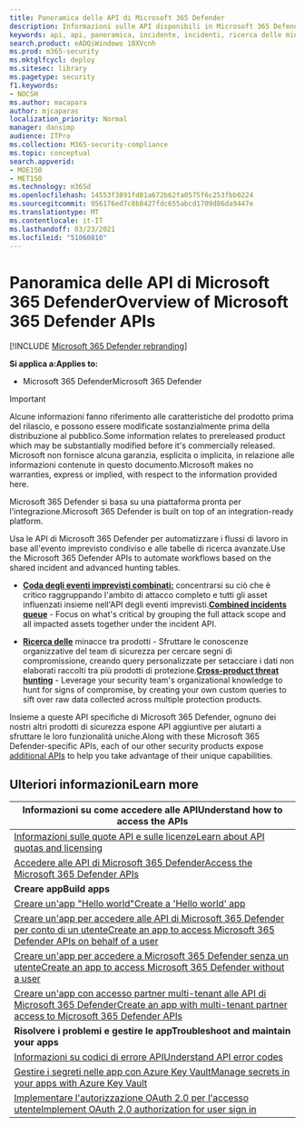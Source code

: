 ```yaml
---
title: Panoramica delle API di Microsoft 365 Defender
description: Informazioni sulle API disponibili in Microsoft 365 Defender
keywords: api, api, panoramica, incidente, incidenti, ricerca delle minacce, microsoft 365 defender
search.product: eADQiWindows 10XVcnh
ms.prod: m365-security
ms.mktglfcycl: deploy
ms.sitesec: library
ms.pagetype: security
f1.keywords:
- NOCSH
ms.author: macapara
author: mjcaparas
localization_priority: Normal
manager: dansimp
audience: ITPro
ms.collection: M365-security-compliance
ms.topic: conceptual
search.appverid:
- MOE150
- MET150
ms.technology: m365d
ms.openlocfilehash: 14553f3891fd81a672b62fa0575f6c253fbb0224
ms.sourcegitcommit: 956176ed7c8b8427fdc655abcd1709d86da9447e
ms.translationtype: MT
ms.contentlocale: it-IT
ms.lasthandoff: 03/23/2021
ms.locfileid: "51060810"
---
```

# <a name="overview-of--microsoft-365-defender-apis"></a><span data-ttu-id="5272b-104">Panoramica delle API di Microsoft 365 Defender</span><span class="sxs-lookup"><span data-stu-id="5272b-104">Overview of  Microsoft 365 Defender APIs</span></span>

[!INCLUDE [Microsoft 365 Defender rebranding](../includes/microsoft-defender.md)]

<span data-ttu-id="5272b-105">**Si applica a:**</span><span class="sxs-lookup"><span data-stu-id="5272b-105">**Applies to:**</span></span>

- <span data-ttu-id="5272b-106">Microsoft 365 Defender</span><span class="sxs-lookup"><span data-stu-id="5272b-106">Microsoft 365 Defender</span></span>

> [!IMPORTANT]
> <span data-ttu-id="5272b-107">Alcune informazioni fanno riferimento alle caratteristiche del prodotto prima del rilascio, e possono essere modificate sostanzialmente prima della distribuzione al pubblico.</span><span class="sxs-lookup"><span data-stu-id="5272b-107">Some information relates to prereleased product which may be substantially modified before it's commercially released.</span></span> <span data-ttu-id="5272b-108">Microsoft non fornisce alcuna garanzia, esplicita o implicita, in relazione alle informazioni contenute in questo documento.</span><span class="sxs-lookup"><span data-stu-id="5272b-108">Microsoft makes no warranties, express or implied, with respect to the information provided here.</span></span>

<span data-ttu-id="5272b-109">Microsoft 365 Defender si basa su una piattaforma pronta per l'integrazione.</span><span class="sxs-lookup"><span data-stu-id="5272b-109">Microsoft 365 Defender is built on top of an integration-ready platform.</span></span>

<span data-ttu-id="5272b-110">Usa le API di Microsoft 365 Defender per automatizzare i flussi di lavoro in base all'evento imprevisto condiviso e alle tabelle di ricerca avanzate.</span><span class="sxs-lookup"><span data-stu-id="5272b-110">Use the Microsoft 365 Defender APIs to automate workflows based on the shared incident and advanced hunting tables.</span></span>

- <span data-ttu-id="5272b-111">**[Coda degli eventi imprevisti combinati:](api-incident.md)** concentrarsi su ciò che è critico raggruppando l'ambito di attacco completo e tutti gli asset influenzati insieme nell'API degli eventi imprevisti.</span><span class="sxs-lookup"><span data-stu-id="5272b-111">**[Combined incidents queue](api-incident.md)** - Focus on what's critical by grouping the full attack scope and all impacted assets together under the incident API.</span></span>

- <span data-ttu-id="5272b-112">**[Ricerca delle](api-advanced-hunting.md)** minacce tra prodotti - Sfruttare le conoscenze organizzative del team di sicurezza per cercare segni di compromissione, creando query personalizzate per setacciare i dati non elaborati raccolti tra più prodotti di protezione.</span><span class="sxs-lookup"><span data-stu-id="5272b-112">**[Cross-product threat hunting](api-advanced-hunting.md)** - Leverage your security team's organizational knowledge to hunt for signs of compromise, by creating your own custom queries to sift over raw data collected across multiple protection products.</span></span>

<span data-ttu-id="5272b-113">Insieme a queste API specifiche di Microsoft 365 Defender, [](api-articles.md) ognuno dei nostri altri prodotti di sicurezza espone API aggiuntive per aiutarti a sfruttare le loro funzionalità uniche.</span><span class="sxs-lookup"><span data-stu-id="5272b-113">Along with these Microsoft 365 Defender-specific APIs, each of our other security products expose [additional APIs](api-articles.md) to help you take advantage of their unique capabilities.</span></span>

## <a name="learn-more"></a><span data-ttu-id="5272b-114">Ulteriori informazioni</span><span class="sxs-lookup"><span data-stu-id="5272b-114">Learn more</span></span>

| <span data-ttu-id="5272b-115">**Informazioni su come accedere alle API**</span><span class="sxs-lookup"><span data-stu-id="5272b-115">**Understand how to access the APIs**</span></span> |
|-|
| [<span data-ttu-id="5272b-116">Informazioni sulle quote API e sulle licenze</span><span class="sxs-lookup"><span data-stu-id="5272b-116">Learn about API quotas and licensing</span></span>](api-terms.md) |
| [<span data-ttu-id="5272b-117">Accedere alle API di Microsoft 365 Defender</span><span class="sxs-lookup"><span data-stu-id="5272b-117">Access the Microsoft 365 Defender APIs</span></span>](api-access.md) |
| <span data-ttu-id="5272b-118">**Creare app**</span><span class="sxs-lookup"><span data-stu-id="5272b-118">**Build apps**</span></span> |
| [<span data-ttu-id="5272b-119">Creare un'app "Hello world"</span><span class="sxs-lookup"><span data-stu-id="5272b-119">Create a 'Hello world' app</span></span>](api-hello-world.md) |
| [<span data-ttu-id="5272b-120">Creare un'app per accedere alle API di Microsoft 365 Defender per conto di un utente</span><span class="sxs-lookup"><span data-stu-id="5272b-120">Create an app to access Microsoft 365 Defender APIs on behalf of a user</span></span>](api-create-app-user-context.md) |
| [<span data-ttu-id="5272b-121">Creare un'app per accedere a Microsoft 365 Defender senza un utente</span><span class="sxs-lookup"><span data-stu-id="5272b-121">Create an app to access Microsoft 365 Defender without a user</span></span>](api-create-app-web.md) |
| [<span data-ttu-id="5272b-122">Creare un'app con accesso partner multi-tenant alle API di Microsoft 365 Defender</span><span class="sxs-lookup"><span data-stu-id="5272b-122">Create an app with multi-tenant partner access to Microsoft 365 Defender APIs</span></span>](api-partner-access.md) |
| <span data-ttu-id="5272b-123">**Risolvere i problemi e gestire le app**</span><span class="sxs-lookup"><span data-stu-id="5272b-123">**Troubleshoot and maintain your apps**</span></span> |
| [<span data-ttu-id="5272b-124">Informazioni su codici di errore API</span><span class="sxs-lookup"><span data-stu-id="5272b-124">Understand API error codes</span></span>](api-error-codes.md) |
| [<span data-ttu-id="5272b-125">Gestire i segreti nelle app con Azure Key Vault</span><span class="sxs-lookup"><span data-stu-id="5272b-125">Manage secrets in your apps with Azure Key Vault</span></span>](/learn/modules/manage-secrets-with-azure-key-vault/) |
| [<span data-ttu-id="5272b-126">Implementare l'autorizzazione OAuth 2.0 per l'accesso utente</span><span class="sxs-lookup"><span data-stu-id="5272b-126">Implement OAuth 2.0 authorization for user sign in</span></span>](/azure/active-directory/develop/active-directory-v2-protocols-oauth-code) |